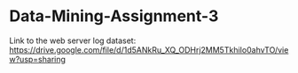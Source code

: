 # Data-Mining-Assignment-3

Link to the web server log dataset: https://drive.google.com/file/d/1d5ANkRu_XQ_ODHrj2MM5TkhiIo0ahvTO/view?usp=sharing
